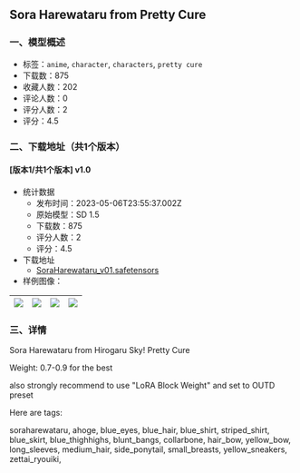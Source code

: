 ## Sora Harewataru from Pretty Cure
### 一、模型概述

- 标签：`anime`, `character`, `characters`, `pretty cure`
- 下载数：875
- 收藏人数：202
- 评论人数：0
- 评分人数：2
- 评分：4.5

### 二、下载地址（共1个版本）

#### [版本1/共1个版本] v1.0

- 统计数据
  - 发布时间：2023-05-06T23:55:37.002Z
  - 原始模型：SD 1.5
  - 下载数：875
  - 评分人数：2
  - 评分：4.5
- 下载地址
  - [SoraHarewataru_v01.safetensors](https://civitai.com/api/download/models/64330)
- 样例图像：

| <img src="https://image.civitai.com/xG1nkqKTMzGDvpLrqFT7WA/16f33534-79fd-43a3-a87d-48b23ad10f16/width=450/710652.jpeg" /> | <img src="https://image.civitai.com/xG1nkqKTMzGDvpLrqFT7WA/aee84e92-eca8-4e94-8da7-57a06046a8ee/width=450/710703.jpeg" /> | <img src="https://image.civitai.com/xG1nkqKTMzGDvpLrqFT7WA/92084fc7-2f93-4687-bbb0-fe92a565737d/width=450/710981.jpeg" /> | <img src="https://image.civitai.com/xG1nkqKTMzGDvpLrqFT7WA/ac72cbde-b526-4afe-b1a4-99c233c31169/width=450/710982.jpeg" /> |
| ---- | ---- | ---- | ---- |


### 三、详情
<p>Sora Harewataru from Hirogaru Sky! Pretty Cure</p><p>Weight: 0.7-0.9 for the best</p><p>also strongly recommend to use "LoRA Block Weight" and set to OUTD preset</p><p>Here are tags:</p><p>soraharewataru, ahoge, blue_eyes, blue_hair, blue_shirt, striped_shirt, blue_skirt, blue_thighhighs, blunt_bangs, collarbone, hair_bow, yellow_bow, long_sleeves, medium_hair, side_ponytail, small_breasts, yellow_sneakers, zettai_ryouiki, </p>